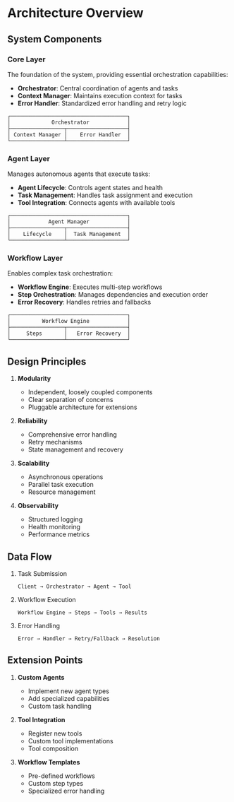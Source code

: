 # Architecture Overview

## System Components

### Core Layer

The foundation of the system, providing essential orchestration capabilities:

- **Orchestrator**: Central coordination of agents and tasks
- **Context Manager**: Maintains execution context for tasks
- **Error Handler**: Standardized error handling and retry logic

```
┌─────────────────────────────────────┐
│             Orchestrator            │
├─────────────────┬───────────────────┤
│ Context Manager │    Error Handler  │
└─────────────────┴───────────────────┘
```

### Agent Layer

Manages autonomous agents that execute tasks:

- **Agent Lifecycle**: Controls agent states and health
- **Task Management**: Handles task assignment and execution
- **Tool Integration**: Connects agents with available tools

```
┌─────────────────────────────────────┐
│            Agent Manager            │
├─────────────────┬───────────────────┤
│    Lifecycle    │  Task Management  │
└─────────────────┴───────────────────┘
```

### Workflow Layer

Enables complex task orchestration:

- **Workflow Engine**: Executes multi-step workflows
- **Step Orchestration**: Manages dependencies and execution order
- **Error Recovery**: Handles retries and fallbacks

```
┌─────────────────────────────────────┐
│          Workflow Engine            │
├─────────────────┬───────────────────┤
│     Steps       │   Error Recovery  │
└─────────────────┴───────────────────┘
```

## Design Principles

1. **Modularity**
   - Independent, loosely coupled components
   - Clear separation of concerns
   - Pluggable architecture for extensions

2. **Reliability**
   - Comprehensive error handling
   - Retry mechanisms
   - State management and recovery

3. **Scalability**
   - Asynchronous operations
   - Parallel task execution
   - Resource management

4. **Observability**
   - Structured logging
   - Health monitoring
   - Performance metrics

## Data Flow

1. Task Submission
   ```
   Client → Orchestrator → Agent → Tool
   ```

2. Workflow Execution
   ```
   Workflow Engine → Steps → Tools → Results
   ```

3. Error Handling
   ```
   Error → Handler → Retry/Fallback → Resolution
   ```

## Extension Points

1. **Custom Agents**
   - Implement new agent types
   - Add specialized capabilities
   - Custom task handling

2. **Tool Integration**
   - Register new tools
   - Custom tool implementations
   - Tool composition

3. **Workflow Templates**
   - Pre-defined workflows
   - Custom step types
   - Specialized error handling